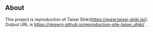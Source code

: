 ## About

This project is reproduction of Taisei Shiki(https://www.taisei-shiki.jp/).
Output URL is https://nkgwrn.github.io/reproduction-site-taisei_shiki/ .
